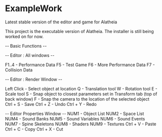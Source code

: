 # ExampleWork
Latest stable version of the editor and game for Alatheia

This project is the executable version of Alatheia. The installer is still being worked on for now.

-- Basic Functions --

-- Editor : All windows --

F1..4 - Performance Data
F5 - Test Game
F6 - More Performance Data
F7 - Collision Data

-- Editor : Render Window --

Left Click - Select object at location
Q - Translation tool
W - Rotation tool
E - Scale tool
S - Snap object to closest parameters set in Transform tab (top of back window)
F - Snap the camera to the location of the selected object
Ctrl + S - Save 
Ctrl + Z - Undo
Ctrl + Y - Redo

-- Editor Properties Window --
NUM1 - Object List
NUM2 - Space List
NUM4 - Sound Banks
NUM5 - Sound Variables
NUM6 - Sound Events
NUM7 - Spine Skeletons
NUM8 - Shaders
NUM9 - Textures
Ctrl + V - Paste
Ctrl + C - Copy
Ctrl + X - Cut
